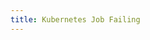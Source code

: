 ```yaml
---
title: Kubernetes Job Failing
---
```


```yaml title="cronjob-alerts.yaml" file="../../../modules/mission-control/fixtures/notifications/kube-cronjob-failing.yaml"
```
